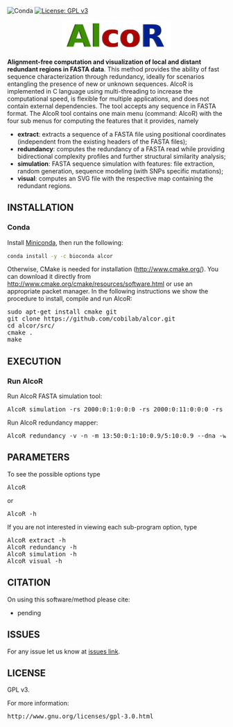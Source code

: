 ![Conda](https://img.shields.io/conda/dn/bioconda/alcor)
[![License: GPL v3](https://img.shields.io/badge/License-GPL%20v3-blue.svg)](LICENSE)

<p align="center"><img src="imgs/logo.png" 
alt="AlcoR" width="250" border="0" /></p>
<b>Alignment-free computation and visualization of local and distant redundant regions in FASTA data</b>. This method provides the ability of fast sequence characterization through redundancy, ideally for scenarios entangling the presence of new or unknown sequences. AlcoR is implemented in C language using multi-threading to increase the computational speed, is flexible for multiple applications, and does not contain external dependencies. The tool accepts any sequence in FASTA format.
The AlcoR tool contains one main menu (command: AlcoR) with the four sub menus for computing the features that it provides, namely
<ul>
<li><b>extract</b>: extracts a sequence of a FASTA file using positional coordinates (independent from the existing headers of the FASTA files);</li>
<li><b>redundancy</b>: computes the redundancy of a FASTA read while providing bidirectional complexity profiles and further structural similarity analysis;</li>
<li><b>simulation</b>: FASTA sequence simulation with features: file extraction, random generation, sequence modeling (with SNPs specific mutations);</li>
<li><b>visual</b>: computes an SVG file with the respective map containing the redundant regions.</li>
</ul>

## INSTALLATION ##

### Conda
Install [Miniconda](https://docs.conda.io/en/latest/miniconda.html), then run the following:
```bash
conda install -y -c bioconda alcor
```

Otherwise, CMake is needed for installation (http://www.cmake.org/). You can download it directly from http://www.cmake.org/cmake/resources/software.html or use an appropriate packet manager. In the following instructions we show the procedure to install, compile and run AlcoR:

<pre>
sudo apt-get install cmake git
git clone https://github.com/cobilab/alcor.git
cd alcor/src/
cmake .
make
</pre>

## EXECUTION

### Run AlcoR

Run AlcoR FASTA simulation tool:

<pre>
AlcoR simulation -rs 2000:0:1:0:0:0 -rs 2000:0:11:0:0:0 -rs 2000:0:1:0:0:0 -rs 2000:0:71:0:0:0 > sample.fasta;
</pre>

Run AlcoR redundancy mapper:
<pre>
AlcoR redundancy -v -n -m 13:50:0:1:10:0.9/5:10:0.9 --dna -w 3 -t 0.5 sample.fasta
</pre>

## PARAMETERS

To see the possible options type
<pre>
AlcoR
</pre>
or
<pre>
AlcoR -h
</pre>

If you are not interested in viewing each sub-program option, type 
<pre>
AlcoR extract -h
AlcoR redundancy -h
AlcoR simulation -h
AlcoR visual -h
</pre>

## CITATION ##

On using this software/method please cite:

* pending

## ISSUES ##

For any issue let us know at [issues link](https://github.com/cobilab/alcor/issues).

## LICENSE ##

GPL v3.

For more information:
<pre>http://www.gnu.org/licenses/gpl-3.0.html</pre>

                                                    

